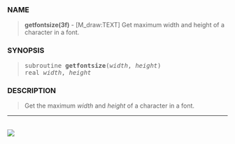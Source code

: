 <?
<body>
  <a name="top" id="top"></a>
  <div id="Container">
    <div id="Content">
      <div class="c145">
      </div><a name="0"></a>
      <h3><a name="0">NAME</a></h3>
      <blockquote>
        <b>getfontsize(3f)</b> - [M_draw:TEXT] Get maximum width and height of a character in a font. <b></b>
      </blockquote><a name="contents" id="contents"></a>
      <h3><a name="3">SYNOPSIS</a></h3>
      <blockquote>
        <pre>
subroutine <b>getfontsize</b>(<i>width</i>, <i>height</i>)
real <i>width</i>, <i>height</i>
</pre>
      </blockquote><a name="2"></a>
      <h3><a name="2">DESCRIPTION</a></h3>
      <blockquote>
        <p>Get the maximum <i>width</i> and <i>height</i> of a character in a font.</p>
      </blockquote>
      <hr />
      <br />
      <div class="c145"><img src="../images/getfontsize.3m_draw.gif" /></div>
    </div>
  </div>
</body>
